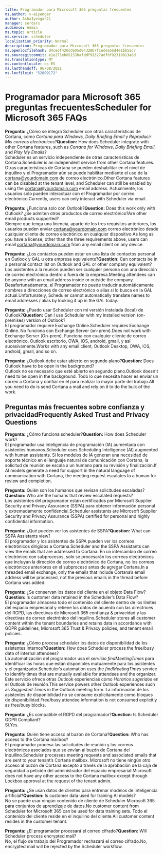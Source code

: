 ```yaml
---
title: Programador para Microsoft 365 preguntas frecuentes
ms.author: v-aiyengar
author: AshaIyengar21
manager: serdars
audience: Admin
ms.topic: article
ms.service: scheduler
localization_priority: Normal
description: Programador para Microsoft 365 preguntas frecuentes
ms.openlocfilehash: d4cedf420dd605d04328b7f1edeabbd4e1bb5ac7
ms.sourcegitcommit: e1e275eb88153bafddf93327adf8f82318913a8d
ms.translationtype: MT
ms.contentlocale: es-ES
ms.lasthandoff: 06/08/2021
ms.locfileid: "52809172"
---
```

# <a name="scheduler-for-microsoft-365-faqs"></a><span data-ttu-id="fee78-103">Programador para Microsoft 365 preguntas frecuentes</span><span class="sxs-lookup"><span data-stu-id="fee78-103">Scheduler for Microsoft 365 FAQs</span></span>

<span data-ttu-id="fee78-104">**Pregunta:** ¿Cómo se integra Scheduler con otras características de Cortana, como *Cortana para Windows,* *Daily Briefing Email* y *Reproducir Mis correos electrónicos?*</span><span class="sxs-lookup"><span data-stu-id="fee78-104">**Question:** How does Scheduler integrate with other Cortana features, such as *Cortana for Windows*, *Daily Briefing Email*, and *Play My Emails*?</span></span></br>
<span data-ttu-id="fee78-105">Scheduler es un servicio independiente de otras características de Cortana.</span><span class="sxs-lookup"><span data-stu-id="fee78-105">Scheduler is an independent service from other Cortana features.</span></span> <span data-ttu-id="fee78-106">Otras características de Cortana se pueden deshabilitar en el nivel de inquilino y el Programador aún se puede habilitar mediante el uso de la cortana@yourdomain.com de correo electrónico.</span><span class="sxs-lookup"><span data-stu-id="fee78-106">Other Cortana features can be disabled at the tenant level, and Scheduler can still be enabled by using the cortana@yourdomain.com email address.</span></span> <span data-ttu-id="fee78-107">Actualmente, los usuarios solo pueden interactuar con el Programador por correo electrónico.</span><span class="sxs-lookup"><span data-stu-id="fee78-107">Currently, users can only interact with Scheduler via email.</span></span>

<span data-ttu-id="fee78-108">**Pregunta:** ¿Funciona solo con Outlook?</span><span class="sxs-lookup"><span data-stu-id="fee78-108">**Question:** Does this work only with Outlook?</span></span> <span data-ttu-id="fee78-109">¿Se admiten otros productos de correo electrónico?</span><span class="sxs-lookup"><span data-stu-id="fee78-109">Are other email products supported?</span></span></br>
<span data-ttu-id="fee78-110">Siempre que tenga una licencia, aparte de los tres requisitos anteriores, los usuarios pueden enviar cortana@yourdomain.com correo electrónico desde cualquier cliente de correo electrónico en cualquier dispositivo.</span><span class="sxs-lookup"><span data-stu-id="fee78-110">As long as you have a license, other than the three requirements above, users can email cortana@yourdomain.com from any email client on any device.</span></span>

<span data-ttu-id="fee78-111">**Pregunta:** ¿Los contactos pueden estar en una lista de contactos personal en Outlook y GAL u otra empresa equivalente?</span><span class="sxs-lookup"><span data-stu-id="fee78-111">**Question:** Can contacts be in a personal contact list on Outlook and GAL or other company equivalent?</span></span></br>
<span data-ttu-id="fee78-112">Los asistentes a la reunión pueden ser cualquier persona con una dirección de correo electrónico dentro o fuera de la empresa.</span><span class="sxs-lookup"><span data-stu-id="fee78-112">Meeting attendees can be anyone with an email address inside or outside the company.</span></span> <span data-ttu-id="fee78-113">Desafortunadamente, el Programador no puede traducir automáticamente nombres a direcciones de correo electrónico o alias si lo busca en la GAL actual.</span><span class="sxs-lookup"><span data-stu-id="fee78-113">Unfortunately, Scheduler cannot automatically translate names to email addresses / alias by looking it up in the GAL today.</span></span>

<span data-ttu-id="fee78-114">**Pregunta:** ¿Puedo usar Scheduler con mi versión instalada (local) de Outlook?</span><span class="sxs-lookup"><span data-stu-id="fee78-114">**Question:** Can I use Scheduler with my installed version (on-premises) version of Outlook?</span></span></br>
<span data-ttu-id="fee78-115">El programador requiere Exchange Online.</span><span class="sxs-lookup"><span data-stu-id="fee78-115">Scheduler requires Exchange Online.</span></span> <span data-ttu-id="fee78-116">No funciona con Exchange Server (on-prem).</span><span class="sxs-lookup"><span data-stu-id="fee78-116">Does not work with Exchange Server (On-prem).</span></span> <span data-ttu-id="fee78-117">Funciona con cualquier cliente de correo electrónico, Outlook escritorio, OWA, iOS, android, gmail, y así sucesivamente.</span><span class="sxs-lookup"><span data-stu-id="fee78-117">Works with any email client, Outlook Desktop, OWA, iOS, android, gmail, and so on.</span></span>

<span data-ttu-id="fee78-118">**Pregunta:** ¿Outlook debe estar abierto en segundo plano?</span><span class="sxs-lookup"><span data-stu-id="fee78-118">**Question:** Does Outlook have to be open in the background?</span></span></br>
<span data-ttu-id="fee78-119">Outlook no es necesario que esté abierto en segundo plano.</span><span class="sxs-lookup"><span data-stu-id="fee78-119">Outlook doesn't need to be open in the background.</span></span> <span data-ttu-id="fee78-120">Todo lo que necesita hacer es enviar un correo a Cortana y confiar en él para realizar la mayor parte del trabajo.</span><span class="sxs-lookup"><span data-stu-id="fee78-120">All you need to do is send Cortana a mail and rely on it to do the bulk of the work.</span></span>

## <a name="frequently-asked-trust-and-privacy-questions"></a><span data-ttu-id="fee78-121">Preguntas más frecuentes sobre confianza y privacidad</span><span class="sxs-lookup"><span data-stu-id="fee78-121">Frequently Asked Trust and Privacy Questions</span></span>

<span data-ttu-id="fee78-122">**Pregunta:** ¿Cómo funciona scheduler?</span><span class="sxs-lookup"><span data-stu-id="fee78-122">**Question:** How does Scheduler work?</span></span></br>
<span data-ttu-id="fee78-123">El programador usa inteligencia de programación (IA) aumentada con asistentes humanos.</span><span class="sxs-lookup"><span data-stu-id="fee78-123">Scheduler uses Scheduling Intelligence (AI) augmented with human assistants.</span></span> <span data-ttu-id="fee78-124">Si los modelos de IA generan una necesidad de soporte técnico en el lenguaje natural de comunicación con Cortana, la solicitud de reunión se escala a un humano para su revisión y finalización.</span><span class="sxs-lookup"><span data-stu-id="fee78-124">If AI models generate a need for support in the natural language of communication with Cortana, the meeting request escalates to a human for review and completion.</span></span>

<span data-ttu-id="fee78-125">**Pregunta:** Quién son los humanos que revisan solicitudes escaladas?</span><span class="sxs-lookup"><span data-stu-id="fee78-125">**Question:** Who are the humans that review escalated requests?</span></span> </br>
<span data-ttu-id="fee78-126">Los asistentes del programador están certificados por Microsoft Supplier Security and Privacy Assurance (SSPA) para obtener información personal y extremadamente confidencial.</span><span class="sxs-lookup"><span data-stu-id="fee78-126">Scheduler assistants are Microsoft Supplier Security and Privacy Assurance (SSPA) certified for personal and highly confidential information.</span></span> 

<span data-ttu-id="fee78-127">**Pregunta:** ¿Qué pueden ver los asistentes de SSPA?</span><span class="sxs-lookup"><span data-stu-id="fee78-127">**Question:** What can SSPA Assistants view?</span></span></br>
<span data-ttu-id="fee78-128">El programador y los asistentes de SSPA pueden ver los correos electrónicos dirigidos a Cortana.</span><span class="sxs-lookup"><span data-stu-id="fee78-128">Scheduler and the SSPA Assistants can view  the emails that are addressed to Cortana.</span></span> <span data-ttu-id="fee78-129">En un intercambio de correo electrónico con subprocesos, solo se procesarán los correos electrónicos que incluyan la dirección de correo electrónico de Cortana, no los correos electrónicos anteriores en el subproceso antes de agregar Cortana.</span><span class="sxs-lookup"><span data-stu-id="fee78-129">In a threaded email exchange, only the emails that include Cortana’s email address will be processed, not the previous emails in the thread before Cortana was added.</span></span>   

<span data-ttu-id="fee78-130">**Pregunta:** ¿Se conservan los datos del cliente en el objeto Data Flow?</span><span class="sxs-lookup"><span data-stu-id="fee78-130">**Question:** Is customer data retained in the Scheduler’s Data Flow?</span></span> </br>
<span data-ttu-id="fee78-131">El programador almacena todo el contenido del cliente dentro de los límites del espacio empresarial y retiene los datos de acuerdo con las directrices del RGPD, las directivas de Microsoft 365 confianza & privacidad y las directivas de correo electrónico del inquilino.</span><span class="sxs-lookup"><span data-stu-id="fee78-131">Scheduler stores all customer content within the tenant boundaries and retains data in accordance with GDPR guidelines, Microsoft 365 Trust & Privacy policies, and tenant email policies.</span></span>

<span data-ttu-id="fee78-132">**Pregunta:** ¿Cómo procesa scheduler los datos de disponibilidad de los asistentes internos?</span><span class="sxs-lookup"><span data-stu-id="fee78-132">**Question:** How does Scheduler process the free/busy data of internal attendees?</span></span> </br>
<span data-ttu-id="fee78-133">La automatización del programador usa el *servicio findMeetingTimes* para identificar las horas que están disponibles mutuamente para los asistentes y el organizador.</span><span class="sxs-lookup"><span data-stu-id="fee78-133">Scheduler’s automation uses the *findMeetingTimes* service to identify times that are mutually available for attendees and the organizer.</span></span> <span data-ttu-id="fee78-134">Este servicio ofrece otras Outlook experiencias como *Horarios sugeridos* en el Outlook de reunión.</span><span class="sxs-lookup"><span data-stu-id="fee78-134">This service powers other Outlook experiences such as *Suggested Times* in the Outlook meeting form.</span></span> <span data-ttu-id="fee78-135">La información de los asistentes de disponibilidad no se consume explícitamente como bloques de disponibilidad.</span><span class="sxs-lookup"><span data-stu-id="fee78-135">Free/busy attendee information is not consumed explicitly as free/busy blocks.</span></span> 

<span data-ttu-id="fee78-136">**Pregunta:** ¿Es compatible el RGPD del programador?</span><span class="sxs-lookup"><span data-stu-id="fee78-136">**Question:** Is Scheduler GDPR Compliant?</span></span> </br>
<span data-ttu-id="fee78-137">Sí.</span><span class="sxs-lookup"><span data-stu-id="fee78-137">Yes.</span></span>

<span data-ttu-id="fee78-138">**Pregunta:** Quién tiene acceso al buzón de Cortana?</span><span class="sxs-lookup"><span data-stu-id="fee78-138">**Question:** Who has access to the Cortana mailbox?</span></span> </br>
<span data-ttu-id="fee78-139">El programador procesa las solicitudes de reunión y los correos electrónicos asociados que se envían al buzón de Cortana del inquilino.</span><span class="sxs-lookup"><span data-stu-id="fee78-139">Scheduler processes meeting requests and associated emails that are sent to your tenant’s Cortana mailbox.</span></span> <span data-ttu-id="fee78-140">Microsoft no tiene ningún otro acceso al buzón de Cortana excepto a través de la aprobación de la caja de seguridad a petición del administrador del espacio empresarial.</span><span class="sxs-lookup"><span data-stu-id="fee78-140">Microsoft does not have any other access to the Cortana mailbox except through Lockbox approval at the request of the tenant admin.</span></span>  

<span data-ttu-id="fee78-141">**Pregunta:** ¿Se usan datos de clientes para entrenar modelos de inteligencia artificial?</span><span class="sxs-lookup"><span data-stu-id="fee78-141">**Question:** Is customer data used for training AI models?</span></span></br>
<span data-ttu-id="fee78-142">No se puede usar ningún contenido de cliente de Scheduler Microsoft 365 para conjuntos de aprendizaje de datos.</span><span class="sxs-lookup"><span data-stu-id="fee78-142">No customer content from Scheduler for Microsoft 365 can be used for data training sets.</span></span> <span data-ttu-id="fee78-143">Todo el contenido del cliente reside en el inquilino del cliente.</span><span class="sxs-lookup"><span data-stu-id="fee78-143">All customer content resides in the customer tenant.</span></span>  

<span data-ttu-id="fee78-144">**Pregunta:** ¿El programador procesará el correo cifrado?</span><span class="sxs-lookup"><span data-stu-id="fee78-144">**Question:** Will Scheduler process encrypted mail?</span></span></br>
<span data-ttu-id="fee78-145">No, el flujo de trabajo del Programador rechazará el correo cifrado.</span><span class="sxs-lookup"><span data-stu-id="fee78-145">No, encrypted mail will be rejected by the Scheduler workflow.</span></span> 




